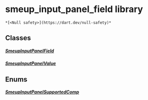 


# smeup_input_panel_field library






    *[<Null safety>](https://dart.dev/null-safety)*





## Classes

##### [SmeupInputPanelField](../smeup_models_widgets_smeup_input_panel_field/SmeupInputPanelField-class.md)



 


##### [SmeupInputPanelValue](../smeup_models_widgets_smeup_input_panel_field/SmeupInputPanelValue-class.md)



 








## Enums

##### [SmeupInputPanelSupportedComp](../smeup_models_widgets_smeup_input_panel_field/SmeupInputPanelSupportedComp.md)



 









